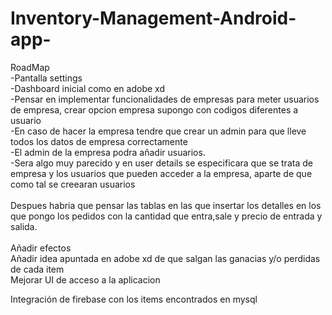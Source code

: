 # Inventory-Management-Android-app-
RoadMap <br />
-Pantalla settings <br />
-Dashboard inicial como en adobe xd <br />
-Pensar en implementar funcionalidades de empresas para meter usuarios de empresa, crear opcion empresa supongo con codigos diferentes a usuario <br />
-En caso de hacer la empresa tendre que crear un admin para que lleve todos los datos de empresa correctamente <br />
-El admin de la empresa podra añadir usuarios. <br />
-Sera algo muy parecido y en user details se especificara que se trata de empresa y los usuarios que pueden acceder a la empresa, aparte de que como tal se creearan usuarios<br />
<br />
Despues habria que pensar las tablas en las que insertar los detalles en los que pongo los pedidos con la cantidad que entra,sale y precio de entrada y salida. <br />
<br />
Añadir efectos <br />
Añadir idea apuntada en adobe xd de que salgan las ganacias y/o perdidas de cada item <br />
Mejorar UI de acceso a la aplicacion <br />


Integración de firebase con los items encontrados en mysql
